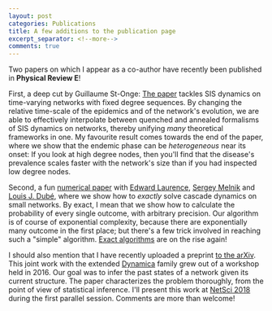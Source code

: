 ```yaml
---
layout: post
categories: Publications
title: A few additions to the publication page
excerpt_separator: <!--more-->
comments: true
---
```


Two papers on which I appear as a co-author have recently been published in **Physical Review E**! 

First, a deep cut by Guillaume St-Onge: [The paper](https://doi.org/10.1103/PhysRevE.97.022305) tackles SIS dynamics on time-varying networks with fixed degree sequences. By changing the relative time-scale of the epidemics and of the network's evolution, we are able to effectively interpolate between quenched and annealed formalisms of SIS dynamics on networks, thereby unifying *many* theoretical frameworks in one. My favourite result comes towards the end of the paper, where we show that the endemic phase can be *heterogeneous* near its onset: If you look at high degree nodes, then you'll find that the disease's prevalence scales faster with the network's size than if you had inspected low degree nodes.

Second, a fun [numerical paper](https://doi.org/10.1103/PhysRevE.97.032302) with [Edward Laurence](http://edwardlaurence.me/), [Sergey  Melnik](https://sites.google.com/site/svmelnik/) and [Louis J. Dubé](https://www.dynamica.phy.ulaval.ca/index.php?id=contact), where we show how to *exactly* solve cascade dynamics on small networks. By exact, I mean that we show how to calculate the probability of every single outcome, with arbitrary precision. Our algorithm is of course of exponential complexity, because there are exponentially many outcome in the first place; but there's a few trick involved in reaching such a "simple" algorithm. [Exact algorithms](https://arxiv.org/abs/1802.08849) are on the rise again!

I should also mention that I have recently uploaded a preprint [to the arXiv](https://arxiv.org/abs/1803.09191). This joint work with the extended [Dynamica](https://www.dynamica.phy.ulaval.ca/) family grew out of a  workshop held in 2016.
Our goal was to infer the  past states of a network given its current structure. The paper characterizes the problem thoroughly, from the point of view of statistical inference. I'll present this work at [NetSci 2018](https://www.netsci2018.com/) during the first parallel session. Comments are more than welcome!
